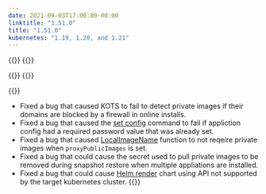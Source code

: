 ```yaml
---
date: 2021-09-03T17:00:00-00:00
linktitle: "1.51.0"
title: "1.51.0"
kubernetes: "1.19, 1.20, and 1.21"
---
```


{{<features>}}
{{</features>}}

{{<changes>}}
{{</changes>}}

{{<fixes>}}
* Fixed a bug that caused KOTS to fail to detect private images if their domains are blocked by a firewall in online installs.
* Fixed a bug that caused the [set config](/kots-cli/set/config/) command to fail if appliction config had a required password value that was already set.
* Fixed a bug that caused [LocalImageName](/reference/template-functions/config-context/#localimagename) function to not reqeire private images when `proxyPublicImages` is set.
* Fixed a bug that could cause the secret used to pull private images to be removed during snapshot restore when multiple appliations are installed.
* Fixed a bug that could cause [Helm render](/vendor/helm/helm-processing/) chart using API not supported by the target kubernetes cluster.
{{</fixes>}}
